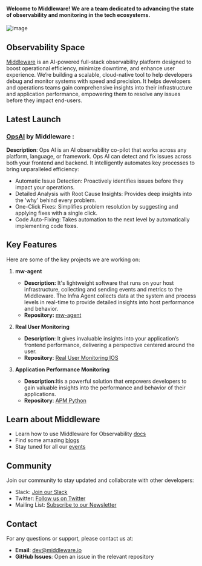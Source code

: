 #### Welcome to Middleware! We are a team dedicated to advancing the state of observability and monitoring in the tech ecosystems. 


![image](https://github.com/user-attachments/assets/da5d3b3b-cd41-4dbc-b322-235eb1e7b0de)


## Observability Space

[Middleware](https://middleware.io) is an AI-powered full-stack observability platform designed to boost operational efficiency, minimize downtime, and enhance user experience.
We’re building a scalable, cloud-native tool to help developers debug and monitor systems with speed and precision.
It helps developers and operations teams gain comprehensive insights into their infrastructure and application performance, empowering them to resolve any issues before they impact end-users.


## Latest Launch

### **[OpsAI](https://middleware.io/product/ops-ai/) by Middleware** :

**Description**: Ops AI is an AI observability co-pilot that works across any platform, language, or framework. Ops AI can detect and fix issues across both your frontend and backend. It intelligently automates key processes to bring unparalleled efficiency:
- Automatic Issue Detection: Proactively identifies issues before they impact your operations.
- Detailed Analysis with Root Cause Insights: Provides deep insights into the 'why' behind every problem.
- One-Click Fixes: Simplifies problem resolution by suggesting and applying fixes with a single click.
- Code Auto-Fixing: Takes automation to the next level by automatically implementing code fixes.

## Key Features

Here are some of the key projects we are working on:

1. **mw-agent** 
   - **Description:** It's lightweight software that runs on your host infrastructure, collecting and sending events and metrics to the Middleware. The Infra Agent collects data at the system and process levels in real-time to provide detailed insights into host performance and behavior.
   - **Repository:** [mw-agent](https://github.com/middleware-labs/mw-agent)

2. **Real User Monitoring**
   - **Description**: It gives invaluable insights into your application’s frontend performance, delivering a perspective centered around the user.
   - **Repository**: [Real User Monitoring IOS ](https://github.com/middleware-labs/middleware-ios)


3. **Application Performance Monitoring**
   - **Description**:Itis a powerful solution that empowers developers to gain valuable insights into the performance and behavior of their applications.
   - **Repository**: [APM Python ](https://github.com/middleware-labs/agent-apm-python) 

## Learn about Middleware

- Learn how to use Middleware for Observability [docs](https://docs.middleware.io/quickstart)
- Find some amazing [blogs](https://middleware.io/blog/)
- Stay tuned for all our [events](https://middleware.io/events/)


## Community

Join our community to stay updated and collaborate with other developers:

- Slack: [Join our Slack](https://middlewarepublic.slack.com/)
- Twitter: [Follow us on Twitter](https://x.com/middleware_labs)
- Mailing List: [Subscribe to our Newsletter](https://newsletters.middleware.io/)


## Contact

For any questions or support, please contact us at:

- **Email**: dev@middleware.io
- **GitHub Issues**: Open an issue in the relevant repository



